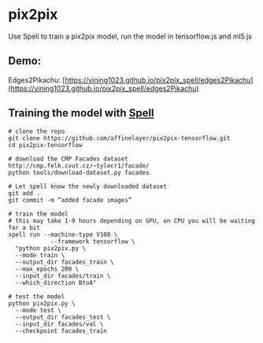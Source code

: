 # pix2pix
Use Spell to train a pix2pix model, run the model in tensorflow.js and ml5.js

## Demo:
Edges2Pikachu: [https://yining1023.github.io/pix2pix_spell/edges2Pikachu](https://yining1023.github.io/pix2pix_spell/edges2Pikachu)

## Training the model with [Spell](http://spell.run)

```
# clone the repo
git clone https://github.com/affinelayer/pix2pix-tensorflow.git
cd pix2pix-tensorflow

# download the CMP Facades dataset http://cmp.felk.cvut.cz/~tylecr1/facade/
python tools/download-dataset.py facades

# Let spell know the newly downloaded dataset
git add .
git commit -m “added facade images”

# train the model
# this may take 1-9 hours depending on GPU, on CPU you will be waiting for a bit
spell run --machine-type V100 \
            --framework tensorflow \
  "python pix2pix.py \
  --mode train \
  --output_dir facades_train \
  --max_epochs 200 \
  --input_dir facades/train \
  --which_direction BtoA"

# test the model
python pix2pix.py \
  --mode test \
  --output_dir facades_test \
  --input_dir facades/val \
  --checkpoint facades_train
```
